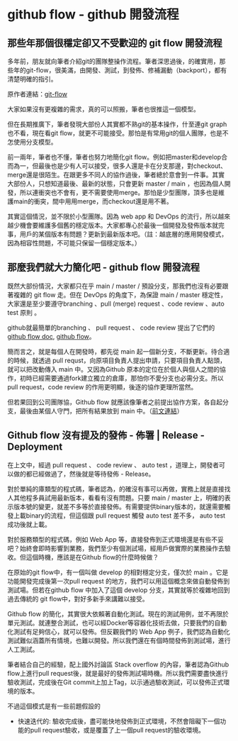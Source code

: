 # github flow - github 開發流程

## 那些年那個很穩定卻又不受歡迎的 git flow 開發流程
多年前，朋友就向筆者介紹git的團隊整操作流程。筆者深思過後，的確實用，那些年的git-flow，很美滿，由開發、測試，到發佈、修補漏動（backport），都有清楚明確的指引。

原作者連結：[git-flow](https://nvie.com/posts/a-successful-git-branching-model/)

大家如果沒有更複雜的需求，真的可以照搬，筆者也很推這一個模型。

但在長期推廣下，筆者發現大部份人其實都不熟git的基本操作，什至連git graph也不看，現在看git flow，就更不可能接受。那怕是有常用git的個人團隊，也是不怎使用分支模型。

前一兩年，筆者也不懂，筆者也努力地簡化git flow。例如把master和develop合而為一，但最後也是少有人可以接受，很多人還是卡在分支那邊，對checkout、merge還是很陌生。在跟更多不同人的協作過後，筆者總於意會到一件事。其實大部份人，只想知道最後、最新的狀態，只會更新 master / main ，也因為個人開發，所以連衝突也不會有，更不需要使用merge。那怕是少型團隊，頂多也是維護main的衝突，間中用用merge，而checkout還是用不著。

其實這個情況，並不限於小型團隊。因為 web app 和 DevOps 的流行，所以越來越少機會要維護多個舊的穩定版本。大家都專心於最後一個開發及發佈版本就完事，用戶的某個版本有問題？更新到最新版本吧。（註：越底層的應用開發模式，因為相容性問題，不可能只保留一個穩定版本。）

## 那麼我們就大力簡化吧 - github flow 開發流程
既然大部份情況，大家都只在乎 main / master / 預設分支，那我們也沒有必要跟著複雜的 git flow 走。但在 DevOps 的角度下，為保證 main / master 穩定性，大家還是至少要遵守branching 、pull (merge) request 、code review 、auto test 原則 。

github就最簡單的branching 、 pull request 、 code review 提出了它們的 [github flow doc](https://docs.github.com/en/get-started/using-github/github-flow), [github flow](https://githubflow.github.io/)。

簡而言之，就是每個人在開發時，都先從 main 起一個新分支，不斷更新。待合適的時候，就透過 pull requst，向原項目負責人提出申請，只要項目負責人點頭，就可以把改動傳入 main 中。又因為Github 原本的定位在於個人與個人之間的協作，初時已經需要通過fork建立獨立的倉庫，那怕你不愛分支也必需分支。所以 pull request，code review 的作用更明顯，後逐的協作更理所當然。

但若果回到公司團隊協，Github flow 就應該像筆者之前提出協作方案，各自起分支，最後由某個人守門，把所有結果放到 main 中。（[前文連結](gitcoworkflow.md)）

## Github flow 沒有提及的發佈 - 佈署 | Release - Deployment
在上文中，經過 pull request 、 code review 、 auto test ，道理上，開發者可以做的都已經做過了，然後就是等待發佈 - Release。

對於單純的庫類型的程式碼，筆者認為，的確沒有事可以再做，實務上就是直接找人其他程多員試用最新版本，看看有沒有問題。只要 main / master 上，明確的表示版本號的變更，就差不多等於直接發佈。有需要提供binary版本的，就還需要觸發上載binary的流程，但這個跟 pull request 觸發 auto test 差不多， auto test 成功後就上載。

對於服務類型的程式碼，例如 Web App 等，直接發佈到正式環境還是有些不妥吧？始終會即時影響到業務，我們至少有個測試場，經用戶做實際的業務操作去驗收。但這個時機，應該是在Github flow的什麼時候做？

在原始的git flow中，有一個叫做 develop 的相對穩定分支，僅次於 main 。它是功能開發完成後第一次pull request 的地方，我們可以用這個概念來做自動發佈到測試場。但若在github flow 中加入了這個 develop 分支，其實就等於複雜地回到過去傳統的 git flow中，對好多新手來講難以接受。

Github flow 的簡化，其實很大依賴著自動化測試。現在的測試用例，並不再限於單元測試。就連整合測試，也可以經Docker等容器化技術去做，只要我們的自動化測試有足夠信心，就可以發佈。但反觀我們的 Web App 例子，我們認為自動化測試難似涵蓋所有情境，也難以開發。所以我們還在有個時間發佈到測試場，進行人工測試。

筆者結合自己的經驗，配上國外討論區 Stack overflow 的內容，筆者認為Github flow上進行pull request後，就是最好的發佈測試場時機。所以我們需要盡快進行驗收測試，完成後在Git commit上加上Tag，以示通過驗收測試，可以發佈正式環境的版本。

不過這個模式是有一些前題假設的
- 快速迭代的: 驗收完成後，盡可能快地發佈到正式環境，不然會阻礙下一個功能的pull request驗收，或是覆蓋了上一個pull request的驗收環境。